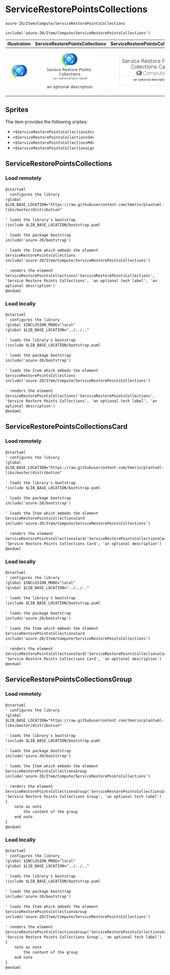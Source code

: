 # ServiceRestorePointsCollections


```text
azure-20/Item/Compute/ServiceRestorePointsCollections
```

```text
include('azure-20/Item/Compute/ServiceRestorePointsCollections')
```



| Illustration | ServiceRestorePointsCollections | ServiceRestorePointsCollectionsCard | ServiceRestorePointsCollectionsGroup |
| :---: | :---: | :---: | :---: |
| ![illustration for Illustration](../../../azure-20/Item/Compute/ServiceRestorePointsCollections.png) | ![illustration for ServiceRestorePointsCollections](../../../azure-20/Item/Compute/ServiceRestorePointsCollections.Local.png) | ![illustration for ServiceRestorePointsCollectionsCard](../../../azure-20/Item/Compute/ServiceRestorePointsCollectionsCard.Local.png) | ![illustration for ServiceRestorePointsCollectionsGroup](../../../azure-20/Item/Compute/ServiceRestorePointsCollectionsGroup.Local.png) |



## Sprites
The item provides the following sriptes:

- `<$ServiceRestorePointsCollectionsXs>`
- `<$ServiceRestorePointsCollectionsSm>`
- `<$ServiceRestorePointsCollectionsMd>`
- `<$ServiceRestorePointsCollectionsLg>`





## ServiceRestorePointsCollections

### Load remotely
```plantuml
@startuml
' configures the library
!global $LIB_BASE_LOCATION="https://raw.githubusercontent.com/tmorin/plantuml-libs/master/distribution"

' loads the library's bootstrap
!include $LIB_BASE_LOCATION/bootstrap.puml

' loads the package bootstrap
include('azure-20/bootstrap')

' loads the Item which embeds the element ServiceRestorePointsCollections
include('azure-20/Item/Compute/ServiceRestorePointsCollections')

' renders the element
ServiceRestorePointsCollections('ServiceRestorePointsCollections', 'Service Restore Points Collections', 'an optional tech label', 'an optional description')
@enduml
```

### Load locally
```plantuml
@startuml
' configures the library
!global $INCLUSION_MODE="local"
!global $LIB_BASE_LOCATION="../../.."

' loads the library's bootstrap
!include $LIB_BASE_LOCATION/bootstrap.puml

' loads the package bootstrap
include('azure-20/bootstrap')

' loads the Item which embeds the element ServiceRestorePointsCollections
include('azure-20/Item/Compute/ServiceRestorePointsCollections')

' renders the element
ServiceRestorePointsCollections('ServiceRestorePointsCollections', 'Service Restore Points Collections', 'an optional tech label', 'an optional description')
@enduml
```

## ServiceRestorePointsCollectionsCard

### Load remotely
```plantuml
@startuml
' configures the library
!global $LIB_BASE_LOCATION="https://raw.githubusercontent.com/tmorin/plantuml-libs/master/distribution"

' loads the library's bootstrap
!include $LIB_BASE_LOCATION/bootstrap.puml

' loads the package bootstrap
include('azure-20/bootstrap')

' loads the Item which embeds the element ServiceRestorePointsCollectionsCard
include('azure-20/Item/Compute/ServiceRestorePointsCollections')

' renders the element
ServiceRestorePointsCollectionsCard('ServiceRestorePointsCollectionsCard', 'Service Restore Points Collections Card', 'an optional description')
@enduml
```

### Load locally
```plantuml
@startuml
' configures the library
!global $INCLUSION_MODE="local"
!global $LIB_BASE_LOCATION="../../.."

' loads the library's bootstrap
!include $LIB_BASE_LOCATION/bootstrap.puml

' loads the package bootstrap
include('azure-20/bootstrap')

' loads the Item which embeds the element ServiceRestorePointsCollectionsCard
include('azure-20/Item/Compute/ServiceRestorePointsCollections')

' renders the element
ServiceRestorePointsCollectionsCard('ServiceRestorePointsCollectionsCard', 'Service Restore Points Collections Card', 'an optional description')
@enduml
```

## ServiceRestorePointsCollectionsGroup

### Load remotely
```plantuml
@startuml
' configures the library
!global $LIB_BASE_LOCATION="https://raw.githubusercontent.com/tmorin/plantuml-libs/master/distribution"

' loads the library's bootstrap
!include $LIB_BASE_LOCATION/bootstrap.puml

' loads the package bootstrap
include('azure-20/bootstrap')

' loads the Item which embeds the element ServiceRestorePointsCollectionsGroup
include('azure-20/Item/Compute/ServiceRestorePointsCollections')

' renders the element
ServiceRestorePointsCollectionsGroup('ServiceRestorePointsCollectionsGroup', 'Service Restore Points Collections Group', 'an optional tech label') {
    note as note
        the content of the group
    end note
}
@enduml
```

### Load locally
```plantuml
@startuml
' configures the library
!global $INCLUSION_MODE="local"
!global $LIB_BASE_LOCATION="../../.."

' loads the library's bootstrap
!include $LIB_BASE_LOCATION/bootstrap.puml

' loads the package bootstrap
include('azure-20/bootstrap')

' loads the Item which embeds the element ServiceRestorePointsCollectionsGroup
include('azure-20/Item/Compute/ServiceRestorePointsCollections')

' renders the element
ServiceRestorePointsCollectionsGroup('ServiceRestorePointsCollectionsGroup', 'Service Restore Points Collections Group', 'an optional tech label') {
    note as note
        the content of the group
    end note
}
@enduml
```

